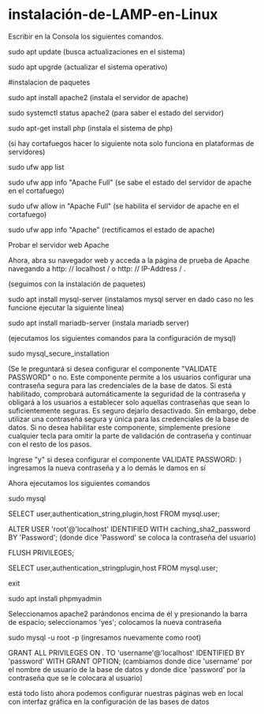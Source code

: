 # instalación-de-LAMP-en-Linux

Escribir en la Consola los siguientes comandos.

sudo apt update (busca actualizaciones en el sistema)

sudo apt upgrde (actualizar el sistema operativo)

#instalacion de paquetes

sudo apt install apache2 (instala el servidor de apache)

sudo systemctl status apache2 (para saber el estado del servidor)

sudo apt-get install php (instala el sistema de php)

(si hay cortafuegos hacer lo siguiente nota solo funciona en plataformas de servidores)

sudo ufw app list

sudo ufw app info "Apache Full" (se sabe el estado del servidor de apache en el cortafuego)

sudo ufw allow in "Apache Full" (se habilita el servidor de apache en el cortafuego)

sudo ufw app info "Apache" (rectificamos el estado de apache)

Probar el servidor web Apache

Ahora, abra su navegador web y acceda a la página de prueba de Apache navegando a http: // localhost / o http: // IP-Address / .

(seguimos con la instalación de paquetes)

sudo apt install mysql-server (instalamos mysql server en dado caso no les funcione ejecutar la siguiente línea)

sudo apt install mariadb-server (instala mariadb server)

(ejecutamos los siguientes comandos para la configuración de mysql)

sudo mysql_secure_installation

(Se le preguntará si desea configurar el componente "VALIDATE PASSWORD" o no. Este componente permite a los usuarios configurar una contraseña segura para las credenciales de la base de datos. Si está habilitado, comprobará automáticamente la seguridad de la contraseña y obligará a los usuarios a establecer solo aquellas contraseñas que sean lo suficientemente seguras. Es seguro dejarlo desactivado. Sin embargo, debe utilizar una contraseña segura y única para las credenciales de la base de datos. Si no desea habilitar este componente, simplemente presione cualquier tecla para omitir la parte de validación de contraseña y continuar con el resto de los pasos.

Ingrese "y" si desea configurar el componente VALIDATE PASSWORD: )
ingresamos la nueva contraseña y a lo demás le damos en sí

Ahora ejecutamos los siguientes comandos

sudo mysql

SELECT user,authentication_string,plugin,host FROM mysql.user;

ALTER USER 'root'@'localhost' IDENTIFIED WITH caching_sha2_password BY 'Password'; (donde dice 'Password' se coloca la contraseña del usuario)

FLUSH PRIVILEGES;

SELECT user,authentication_stringplugin,host FROM mysql.user;

exit

sudo apt install phpmyadmin

Seleccionamos apache2 parándonos encima de él y presionando la barra de espacio;
seleccionamos 'yes';
colocamos la nueva contraseña

sudo mysql -u root -p (ingresamos nuevamente como root)

GRANT ALL PRIVILEGES ON *.* TO 'username'@'localhost' IDENTIFIED BY 'password' WITH GRANT OPTION; (cambiamos donde dice 'username' por el nombre de usuario de la base de datos y donde dice 'password' por la contraseña que se le colocara al usuario)

está todo listo ahora podemos configurar nuestras páginas web en local con interfaz gráfica en la configuración de las bases de datos
